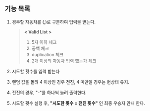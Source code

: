 ## 기능 목록

1. 경주할 자동차를 (,)로 구분하여 입력을 받는다.

   > **< Valid List >**
   >1) 5자 이하 체크
   >2) 공백 체크
   >3) duplication 체크
   >4) 2개 이상의 자동차 입력 했는가 체크

2. 시도할 횟수를 입력 받는다
3. 랜덤 값을 돌려 4 이상인 경우 전진, 4 미만일 경우는 현상태 유지.
4. 전진의 경우, "-"를 하나씩 늘려 출력한다.
5. 시도할 횟수 실행 후, **"시도한 횟수 = 전진 횟수"** 인 최종 우승자 안내 한다.
     